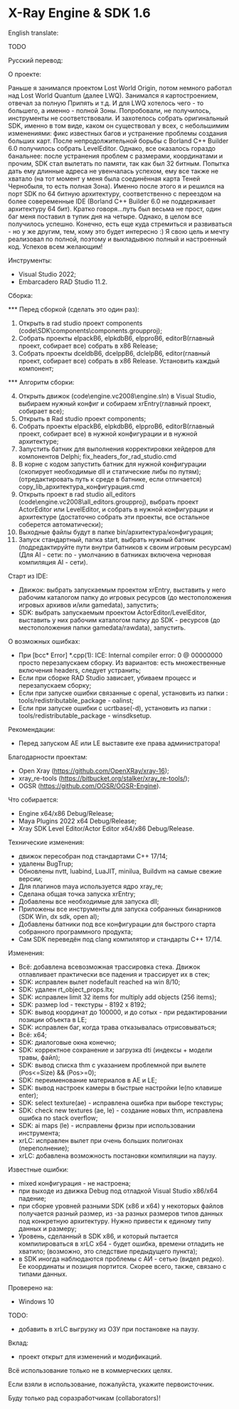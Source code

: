 # X-Ray Engine & SDK 1.6

English translate:

TODO

Русский перевод:

О проекте:

Раньше я занимался проектом Lost World Origin, потом немного работал над Lost World Quantum (далее LWQ). Занимался я картостроением, отвечал за
полную Припять и т.д. И для LWQ хотелось чего - то большего, а именно - полной Зоны. Попробовали, не получилось,
инструменты не соответствовали. И захотелось собрать оригинальный SDK, именно в том виде, каком он существовал у всех, с небольшимим изменениями:
фикс известных багов и устранение проблемы создания больших карт. После непродолжительной борьбы с Borland C++ Builder 6.0 получилось собрать LevelEditor.
Однако, все оказалось гораздо банальнее: после устранения проблем с размерами, координатами и прочим, SDK стал вылетать по памяти, так как был 32 битным.
Попытка дать ему длинные адреса не увенчалась успехом, ему все также не хватало (на тот момент у меня была соединённая карта Теней Чернобыля, то есть полная Зона). Именно после этого я и решился на порт SDK по 64 битную архитектуру, соответственно с переездом на более совеременные IDE
(Borland C++ Builder 6.0 не поддерживает архитектуру 64 бит). Кратко говоря...путь был весьма не прост, один баг меня поставил в тупик дня на четыре. Однако,
в целом все получилось успешно. Конечно, есть еще куда стремиться и развиваться - но у же другим, тем, кому это будет интересно :)
Я свою цель и мечту реализовал по полной, поэтому и выкладывюю полный и настроенный код. 
Успехов всем желающим!

Инструменты:
* Visual Studio 2022;
* Embarcadero RAD Studio 11.2.

Сборка:

*** Перед сборкой (сделать это один раз):
1) Открыть в rad studio проект components (code\SDK\components\components.groupproj);
2) Собрать проекты elpackB6, elpkdbB6, elpproB6, editorB(главный проект, собирает все) собрать в x86 Release;
3) Собрать проекты dceldbB6, dcelppB6, dclelpB6, editor(главный проект, собирает все) собрать в x86 Release. Установить каждый компонент;

*** Алгоритм сборки:

4) Открыть движок (code\engine.vc2008\engine.sln) в Visual Studio, выбираем нужный конфиг и собираем xrEntry(главный проект, собирает все);
5) Открыть в Rad studio проект components;
6) Собрать проекты elpackB6, elpkdbB6, elpproB6, editorB(главный проект, собирает все) в нужной конфигурации и в нужной архитектуре;
7) Запустить батник для выполнения корректировки хейдеров для компонентов Delphi;
fix_headers_for_rad_studio.cmd
8) В корне с кодом запустить батник для нужной конфигурации (скопирует необходимые dll и статические либы по путям); 
(отредактировать путь к среде в батнике, если отличается)
copy_lib_архитектура_конфигурация.cmd
9) Открыть проект в rad studio all_editors (code\engine.vc2008\all_editors.groupproj), выбрать проект ActorEditor или LevelEditor, и собрать в нужной конфигурации и архитектуре (достаточно собрать эти проекты, все остальное соберется автоматически);
10) Выходные файлы будут в папке bin/архитектура/конфигурация;
11) Запуск стандартный, папка start, выбрать нужный батник (подредактируйте пути внутри батников к своим игровым ресурсам) (Для AI - сети: по - умолчанию в батниках включена черновая компиляция AI - сети).

Старт из IDE:
* Движок: выбрать запускаемым проектом xrEntry, выставить у него рабочим каталогом папку до игровых ресурсов (до местоположения игровых архивов и/или gamedata), запустить;
* SDK: выбрать запускаемым проектом ActorEditor/LevelEditor, выставить у них рабочим каталогом папку до SDK - ресурсов (до местоположения папки gamedata/rawdata), запустить.

О возможных ошибках:
* При [bcc* Error] *.cpp(1): ICE: Internal compiler error: 0 @ 00000000 просто перезапускаем сборку. Из вариантов: есть множественные включения headers, следует устранить;
* Если при сборке RAD Studio зависает, убиваем процесс и перезапускаем сборку;
* Если при запуске ошибки связанные с openal, установить из папки : tools/redistributable_package - oalinst;
* Если при запуске ошибки с ucrtbase(-d), установить из папки : tools/redistributable_package - winsdksetup.

Рекомендации:
* Перед запуском AE или LE выставите exe права администратора!

Благодарности проектам:
* Open Xray (https://github.com/OpenXRay/xray-16);
* xray_re-tools (https://bitbucket.org/stalker/xray_re-tools/);
* OGSR (https://github.com/OGSR/OGSR-Engine).

Что собирается: 
* Engine x64/x86 Debug/Release;
* Maya Plugins 2022 x64 Debug/Release;
* Xray SDK Level Editor/Actor Editor x64/x86 Debug/Release.

Технические изменения:
* движок пересобран под стандартами C++ 17/14;
* удалены BugTrup;
* Обновлены nvtt, luabind, LuaJIT, minilua, Buildvm на самые свежие версии;
* Для плагинов maya используется ядро xray_re;
* Сделана общая точка запуска xrEntry;
* Добавлены все необходимые для запуска dll;
* Приложены все инструменты для запуска собранных бинарников (SDK Win, dx sdk, open al);
* Добавлены батники под все конфигурации для быстрого старта собранного программного продукта;
* Сам SDK переведён под clang компилятор и стандарты C++ 17/14.

Изменения:
* Всё: добавлена всевозможная трассировка стека. Движок отлавливает практически все падения и трассирует их в стек;
* SDK: исправлен вылет nodefault reached на win 8/10;
* SDK: удален rt_object_props.ltx;
* SDK: исправлен limit 32 items for multiply add objects (256 items);
* SDK: размер lod - текстуры - 8192 х 8192;
* SDK: вывод координат до 100000, и до сотых - при редактировании позиции объекта в LE;
* SDK: исправлен баг, когда трава отказывалась отрисовываться;
* Всё: x64;
* SDK: диалоговые окна конечно;
* SDK: корректное сохранение и загрузка dti (индексы + модели травы, файл);
* SDK: вывод списка thm с указанием проблемной при вылете (Pos<=Size) && (Pos>=0);
* SDK: переименование материалов в AE и LE;
* SDK: вывод настроек камеры в быстрые настройки le(по клавише enter);
* SDK: select texture(ae) - исправлена ошибка при выборе текстуры;
* SDK: check new textures (ae, le) - создание новых thm, исправлена ошибка по stack overflow;
* SDK: ai maps (le) - исправлены фризы при использовании инструмента;
* xrLC: исправлен вылет при очень больших полигонах (переполнение);
* xrLC: добавлена возможность постановки компиляции на паузу.

Известные ошибки:
* mixed конфигурация - не настроена;
* при выходе из движка Debug под отладкой Visual Studio x86/x64 падение;
* при сборке уровней разными SDK (x86 и x64) у некоторых файлов получается разный размер, из -за разных размеров типов данных под
конкретную архитектуру. Нужно привести к единому типу данных и размеру;
* Уровень, сделанный в SDK x86, и который пытается компилироваться в xrLC x64 - будет ошибка, времени отладить не хватило;
(возможно, это следствие предыдущего пункта);
* в SDK иногда наблюдаются проблемы с АИ - сетью (видел редко). Ее координаты и позиция портится. Скорее всего, также, связано с типами данных.

Проверено на:
* Windows 10

TODO:
* добавить в xrLC выгрузку из ОЗУ при постановке на паузу.

Вклад:
* проект открыт для изменений и модификаций.

Всё использование только не в коммерческих целях.

Если взяли в использование, пожалуйста, укажите первоисточник.

Буду только рад соразработчикам (collaborators)!
